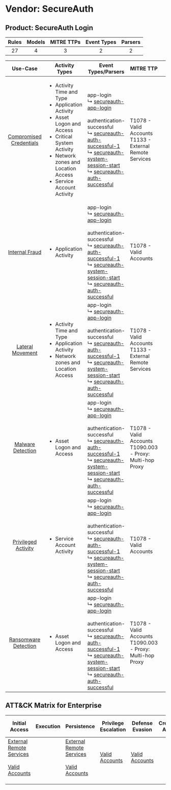 Vendor: SecureAuth
==================
Product: SecureAuth Login
-------------------------
| Rules | Models | MITRE TTPs | Event Types | Parsers |
|:-----:|:------:|:----------:|:-----------:|:-------:|
|  27   |   4    |     3      |      2      |    2    |

|                                  Use-Case                                  | Activity Types                                                                                                                                                                                                    | Event Types/Parsers                                                                                                                                                                                                                                                                                                                                                                                                | MITRE TTP                                                        | Content                                                                                                                         |
|:--------------------------------------------------------------------------:| ----------------------------------------------------------------------------------------------------------------------------------------------------------------------------------------------------------------- | ------------------------------------------------------------------------------------------------------------------------------------------------------------------------------------------------------------------------------------------------------------------------------------------------------------------------------------------------------------------------------------------------------------------ | ---------------------------------------------------------------- | ------------------------------------------------------------------------------------------------------------------------------- |
| [Compromised Credentials](../../../UseCases/uc_compromised_credentials.md) | <ul><li>Activity Time  and Type</li><li>Application Activity</li><li>Asset Logon and Access</li><li>Critical System Activity</li><li>Network zones and Location Access</li><li>Service Account Activity</li></ul> |  app-login<br> ↳ [secureauth-app-login](Parsers/parserContent_secureauth-app-login.md)<br><br> authentication-successful<br> ↳ [secureauth-auth-successful-1](Parsers/parserContent_secureauth-auth-successful-1.md)<br> ↳ [secureauth-system-session-start](Parsers/parserContent_secureauth-system-session-start.md)<br> ↳ [secureauth-auth-successful](Parsers/parserContent_secureauth-auth-successful.md)<br> | T1078 - Valid Accounts<br>T1133 - External Remote Services<br>   | [<ul><li>22 Rules</li></ul><ul><li>4 Models</li></ul>](Rules_Models/r_m_secureauth_secureauth_login_Compromised_Credentials.md) |
|          [Internal Fraud](../../../UseCases/uc_internal_fraud.md)          | <ul><li>Application Activity</li></ul>                                                                                                                                                                            |  app-login<br> ↳ [secureauth-app-login](Parsers/parserContent_secureauth-app-login.md)<br><br> authentication-successful<br> ↳ [secureauth-auth-successful-1](Parsers/parserContent_secureauth-auth-successful-1.md)<br> ↳ [secureauth-system-session-start](Parsers/parserContent_secureauth-system-session-start.md)<br> ↳ [secureauth-auth-successful](Parsers/parserContent_secureauth-auth-successful.md)<br> | T1078 - Valid Accounts<br>                                       | [<ul><li>4 Rules</li></ul>](Rules_Models/r_m_secureauth_secureauth_login_Internal_Fraud.md)                                     |
|        [Lateral Movement](../../../UseCases/uc_lateral_movement.md)        | <ul><li>Activity Time  and Type</li><li>Application Activity</li><li>Network zones and Location Access</li></ul>                                                                                                  |  app-login<br> ↳ [secureauth-app-login](Parsers/parserContent_secureauth-app-login.md)<br><br> authentication-successful<br> ↳ [secureauth-auth-successful-1](Parsers/parserContent_secureauth-auth-successful-1.md)<br> ↳ [secureauth-system-session-start](Parsers/parserContent_secureauth-system-session-start.md)<br> ↳ [secureauth-auth-successful](Parsers/parserContent_secureauth-auth-successful.md)<br> | T1078 - Valid Accounts<br>T1133 - External Remote Services<br>   | [<ul><li>3 Rules</li></ul><ul><li>1 Models</li></ul>](Rules_Models/r_m_secureauth_secureauth_login_Lateral_Movement.md)         |
|       [Malware Detection](../../../UseCases/uc_malware_detection.md)       | <ul><li>Asset Logon and Access</li></ul>                                                                                                                                                                          |  app-login<br> ↳ [secureauth-app-login](Parsers/parserContent_secureauth-app-login.md)<br><br> authentication-successful<br> ↳ [secureauth-auth-successful-1](Parsers/parserContent_secureauth-auth-successful-1.md)<br> ↳ [secureauth-system-session-start](Parsers/parserContent_secureauth-system-session-start.md)<br> ↳ [secureauth-auth-successful](Parsers/parserContent_secureauth-auth-successful.md)<br> | T1078 - Valid Accounts<br>T1090.003 - Proxy: Multi-hop Proxy<br> | [<ul><li>3 Rules</li></ul>](Rules_Models/r_m_secureauth_secureauth_login_Malware_Detection.md)                                  |
|     [Privileged Activity](../../../UseCases/uc_privileged_activity.md)     | <ul><li>Service Account Activity</li></ul>                                                                                                                                                                        |  app-login<br> ↳ [secureauth-app-login](Parsers/parserContent_secureauth-app-login.md)<br><br> authentication-successful<br> ↳ [secureauth-auth-successful-1](Parsers/parserContent_secureauth-auth-successful-1.md)<br> ↳ [secureauth-system-session-start](Parsers/parserContent_secureauth-system-session-start.md)<br> ↳ [secureauth-auth-successful](Parsers/parserContent_secureauth-auth-successful.md)<br> | T1078 - Valid Accounts<br>                                       | [<ul><li>1 Rules</li></ul>](Rules_Models/r_m_secureauth_secureauth_login_Privileged_Activity.md)                                |
|    [Ransomware Detection](../../../UseCases/uc_ransomware_detection.md)    | <ul><li>Asset Logon and Access</li></ul>                                                                                                                                                                          |  app-login<br> ↳ [secureauth-app-login](Parsers/parserContent_secureauth-app-login.md)<br><br> authentication-successful<br> ↳ [secureauth-auth-successful-1](Parsers/parserContent_secureauth-auth-successful-1.md)<br> ↳ [secureauth-system-session-start](Parsers/parserContent_secureauth-system-session-start.md)<br> ↳ [secureauth-auth-successful](Parsers/parserContent_secureauth-auth-successful.md)<br> | T1078 - Valid Accounts<br>T1090.003 - Proxy: Multi-hop Proxy<br> | [<ul><li>3 Rules</li></ul>](Rules_Models/r_m_secureauth_secureauth_login_Ransomware_Detection.md)                               |

ATT&CK Matrix for Enterprise
----------------------------
| Initial Access                                                                                                                                   | Execution | Persistence                                                                                                                                      | Privilege Escalation                                                | Defense Evasion                                                     | Credential Access | Discovery | Lateral Movement | Collection | Command and Control                                                                                                                       | Exfiltration | Impact |
| ------------------------------------------------------------------------------------------------------------------------------------------------ | --------- | ------------------------------------------------------------------------------------------------------------------------------------------------ | ------------------------------------------------------------------- | ------------------------------------------------------------------- | ----------------- | --------- | ---------------- | ---------- | ----------------------------------------------------------------------------------------------------------------------------------------- | ------------ | ------ |
| [External Remote Services](https://attack.mitre.org/techniques/T1133)<br><br>[Valid Accounts](https://attack.mitre.org/techniques/T1078)<br><br> |           | [External Remote Services](https://attack.mitre.org/techniques/T1133)<br><br>[Valid Accounts](https://attack.mitre.org/techniques/T1078)<br><br> | [Valid Accounts](https://attack.mitre.org/techniques/T1078)<br><br> | [Valid Accounts](https://attack.mitre.org/techniques/T1078)<br><br> |                   |           |                  |            | [Proxy: Multi-hop Proxy](https://attack.mitre.org/techniques/T1090/003)<br><br>[Proxy](https://attack.mitre.org/techniques/T1090)<br><br> |              |        |